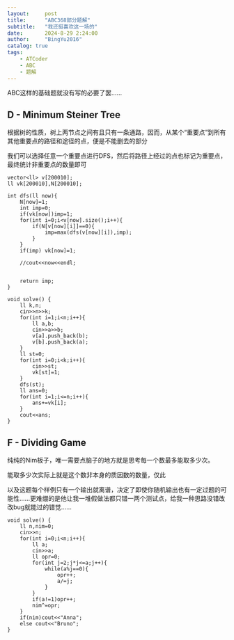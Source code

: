 ```yaml
---
layout:     post
title:      "ABC368部分题解"
subtitle:   "我还挺喜欢这一场的"
date:       2024-8-29 2:24:00
author:     "BingYu2016"
catalog: true
tags:
    - ATCoder
    - ABC
    - 题解
---
```


ABC这样的基础题就没有写的必要了罢……

## D - Minimum Steiner Tree

根据树的性质，树上两节点之间有且只有一条通路，因而，从某个“重要点”到所有其他重要点的路径和途径的点，便是不能删去的部分

我们可以选择任意一个重要点进行DFS，然后将路径上经过的点也标记为重要点，最终统计非重要点的数量即可

```
vector<ll> v[200010];
ll vk[200010],N[200010];

int dfs(ll now){
    N[now]=1;
    int imp=0;
    if(vk[now])imp=1;
    for(int i=0;i<v[now].size();i++){
        if(N[v[now][i]]==0){
            imp=max(dfs(v[now][i]),imp);
        }
    }
    if(imp) vk[now]=1;

    //cout<<now<<endl;
    

    return imp;
}

void solve() {
    ll k,n;
    cin>>n>>k;
    for(int i=1;i<n;i++){
        ll a,b;
        cin>>a>>b;
        v[a].push_back(b);
        v[b].push_back(a);
    }
    ll st=0;
    for(int i=0;i<k;i++){
        cin>>st;
        vk[st]=1;
    }
    dfs(st);
    ll ans=0;
    for(int i=1;i<=n;i++){
        ans+=vk[i];
    }
    cout<<ans;
}
```



## F - Dividing Game

纯纯的Nim板子，唯一需要点脑子的地方就是思考每一个数最多能取多少次。

能取多少次实际上就是这个数非本身的质因数的数量，仅此

以及这题每个样例只有一个输出就离谱，决定了即使你随机输出也有一定过题的可能性……更难绷的是他让我一堆假做法都只错一两个测试点，给我一种思路没错改改bug就能过的错觉……

```
void solve() {
    ll n,nim=0;
    cin>>n;
    for(int i=0;i<n;i++){
        ll a;
        cin>>a;
        ll opr=0;
        for(int j=2;j*j<=a;j++){
            while(a%j==0){
                opr++;
                a/=j;
            }
        }
        if(a!=1)opr++;
        nim^=opr;
    }
    if(nim)cout<<"Anna";
    else cout<<"Bruno";
}
```




